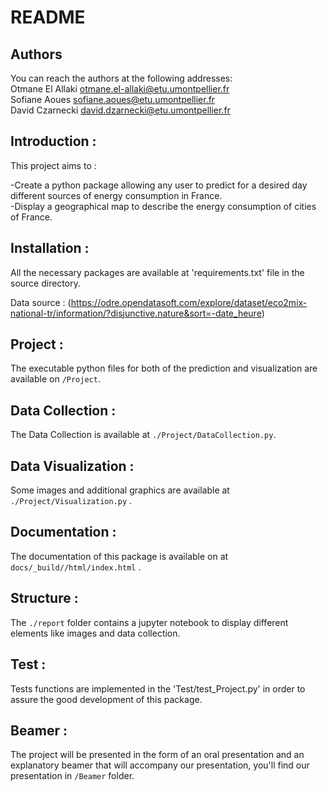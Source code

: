 # README


## Authors

You can reach the authors at the following addresses: <br/>
Otmane El Allaki otmane.el-allaki@etu.umontpellier.fr <br/>
Sofiane Aoues  sofiane.aoues@etu.umontpellier.fr <br/>
David Czarnecki  david.dzarnecki@etu.umontpellier.fr

## Introduction : 
This project aims to : <br/>

-Create  a python package allowing any user to predict for a desired day different sources of energy consumption in France. <br/>
-Display a geographical map to describe the energy consumption of cities of France.

## Installation : 
All the necessary packages are available at 'requirements.txt' file in the source directory.
<br/>

Data source :  (https://odre.opendatasoft.com/explore/dataset/eco2mix-national-tr/information/?disjunctive.nature&sort=-date_heure)
## Project : 
The executable python files for both of the prediction and visualization are available on `/Project`.
## Data Collection : 
The Data Collection is available at ` ./Project/DataCollection.py `.
## Data Visualization : 
Some images and additional graphics are available at ` ./Project/Visualization.py` . 

## Documentation : 
The documentation of this package is available on at `docs/_build//html/index.html` .
## Structure : 
The `./report` folder contains a jupyter notebook to display different elements like images and data collection.
## Test : 
Tests functions are implemented in the 'Test/test_Project.py' in order to assure the good development of this package.
## Beamer : 
The project will be presented in the form of an oral presentation and an explanatory beamer that will accompany our presentation, you'll find our presentation in `/Beamer` folder.
